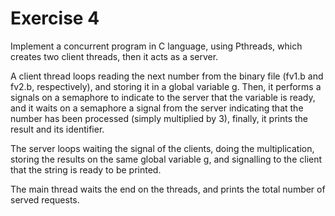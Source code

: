 # Exercise 4

Implement a concurrent program in C language, using Pthreads, which creates two client threads, then it acts as a server.

A client thread loops reading the next number from the binary file (fv1.b and fv2.b, respectively), and storing it in a global variable g. Then, it performs a signals on a semaphore to indicate to the server that the variable is ready, and it waits on a semaphore a signal from the server indicating that the number has been processed (simply multiplied by 3), finally, it prints the result and its identifier.

The server loops waiting the signal of the clients, doing the multiplication, storing the results on the same global variable g, and signalling to the client that the string is ready to be printed.

The main thread waits the end on the threads, and prints the total number of served requests.
